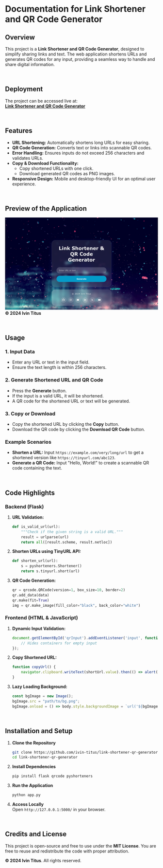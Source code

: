 # **Documentation for Link Shortener and QR Code Generator**

## **Overview**

This project is a **Link Shortener and QR Code Generator**, designed to simplify sharing links and text. The web application shortens URLs and generates QR codes for any input, providing a seamless way to handle and share digital information.

<br>

## **Deployment**
The project can be accessed live at:  
**[Link Shortener and QR Code Generator](https://link-shortener-and-qr-code-generator.vercel.app/)**

<br>

## **Features**

- **URL Shortening:** Automatically shortens long URLs for easy sharing.
- **QR Code Generation:** Converts text or links into scannable QR codes.
- **Error Handling:** Ensures inputs do not exceed 256 characters and validates URLs.
- **Copy & Download Functionality:**  
  - Copy shortened URLs with one click.  
  - Download generated QR codes as PNG images.  
- **Responsive Design:** Mobile and desktop-friendly UI for an optimal user experience.  
<br>

## **Preview of the Application**
![App Preview](./static/images/demo.png)
**&copy; 2024 Ivin Titus**

<br>

## **Usage**

### 1. Input Data
- Enter any URL or text in the input field.
- Ensure the text length is within 256 characters.

### 2. Generate Shortened URL and QR Code
- Press the **Generate** button.
- If the input is a valid URL, it will be shortened.
- A QR code for the shortened URL or text will be generated.

### 3. Copy or Download
- Copy the shortened URL by clicking the **Copy** button.
- Download the QR code by clicking the **Download QR Code** button.

### Example Scenarios
- **Shorten a URL:** Input `https://example.com/very/long/url` to get a shortened version like `https://tinyurl.com/abc123`.
- **Generate a QR Code:** Input "Hello, World!" to create a scannable QR code containing the text.

<br>

## **Code Highlights**

### Backend (Flask)
1. **URL Validation:**  
   ```python
   def is_valid_url(url):
       """Check if the given string is a valid URL."""
       result = urlparse(url)
       return all([result.scheme, result.netloc])
   ```

2. **Shorten URLs using TinyURL API:**  
   ```python
   def shorten_url(url):
       s = pyshorteners.Shortener()
       return s.tinyurl.short(url)
   ```

3. **QR Code Generation:**  
   ```python
   qr = qrcode.QRCode(version=1, box_size=10, border=2)
   qr.add_data(data)
   qr.make(fit=True)
   img = qr.make_image(fill_color="black", back_color="white")
   ```

### Frontend (HTML & JavaScript)
1. **Dynamic Input Validation:**
   ```javascript
   document.getElementById('qrInput').addEventListener('input', function() {
       // Hides containers for empty input
   });
   ```

2. **Copy Shortened URL:**  
   ```javascript
   function copyUrl() {
       navigator.clipboard.writeText(shortUrl.value).then(() => alert("URL copied!"));
   }
   ```

3. **Lazy Loading Background:**  
   ```javascript
   const bgImage = new Image();
   bgImage.src = "path/to/bg.png";
   bgImage.onload = () => body.style.backgroundImage = `url('${bgImage.src}')`;
   ```

<br>

## **Installation and Setup**

1. **Clone the Repository**  
   ```bash
   git clone https://github.com/ivin-titus/link-shortener-qr-generator.git
   cd link-shortener-qr-generator
   ```

2. **Install Dependencies**  
   ```bash
   pip install flask qrcode pyshorteners
   ```

3. **Run the Application**  
   ```bash
   python app.py
   ```

4. **Access Locally**  
   Open `http://127.0.0.1:5000/` in your browser.

<br>

## **Credits and License**

This project is open-source and free to use under the **MIT License**. You are free to reuse and redistribute the code with proper attribution.  

**&copy; 2024 Ivin Titus**. All rights reserved.